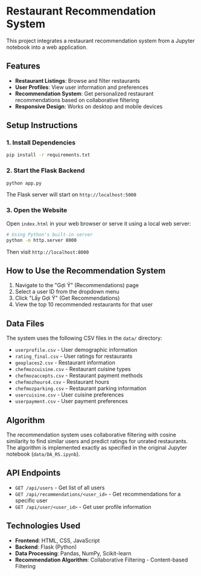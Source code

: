 # Restaurant Recommendation System

This project integrates a restaurant recommendation system from a Jupyter notebook into a web application.

## Features

- **Restaurant Listings**: Browse and filter restaurants
- **User Profiles**: View user information and preferences  
- **Recommendation System**: Get personalized restaurant recommendations based on collaborative filtering
- **Responsive Design**: Works on desktop and mobile devices

## Setup Instructions

### 1. Install Dependencies

```bash
pip install -r requirements.txt
```

### 2. Start the Flask Backend

```bash
python app.py
```

The Flask server will start on `http://localhost:5000`

### 3. Open the Website

Open `index.html` in your web browser or serve it using a local web server:

```bash
# Using Python's built-in server
python -m http.server 8000
```

Then visit `http://localhost:8000`

## How to Use the Recommendation System

1. Navigate to the "Gợi Ý" (Recommendations) page
2. Select a user ID from the dropdown menu
3. Click "Lấy Gợi Ý" (Get Recommendations) 
4. View the top 10 recommended restaurants for that user

## Data Files

The system uses the following CSV files in the `data/` directory:

- `userprofile.csv` - User demographic information
- `rating_final.csv` - User ratings for restaurants
- `geoplaces2.csv` - Restaurant information
- `chefmozcuisine.csv` - Restaurant cuisine types
- `chefmozaccepts.csv` - Restaurant payment methods
- `chefmozhours4.csv` - Restaurant hours
- `chefmozparking.csv` - Restaurant parking information
- `usercuisine.csv` - User cuisine preferences
- `userpayment.csv` - User payment preferences

## Algorithm

The recommendation system uses collaborative filtering with cosine similarity to find similar users and predict ratings for unrated restaurants. The algorithm is implemented exactly as specified in the original Jupyter notebook (`data/DA_RS.ipynb`).

## API Endpoints

- `GET /api/users` - Get list of all users
- `GET /api/recommendations/<user_id>` - Get recommendations for a specific user
- `GET /api/user/<user_id>` - Get user profile information

## Technologies Used

- **Frontend**: HTML, CSS, JavaScript
- **Backend**: Flask (Python)
- **Data Processing**: Pandas, NumPy, Scikit-learn
- **Recommendation Algorithm**: Collaborative Filtering - Content-based Filtering
